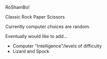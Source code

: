 RoShamBo!

Classic Rock Paper Scissors

Currently computer choices are random.

Eventually would like to add...
- Computer "Intelligence"/levels of difficulty
- Lizard and Spock
